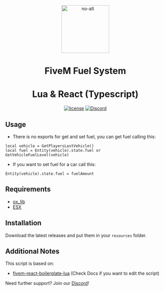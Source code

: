 <div align="center">
    <img href="https://esegovic-developments.tebex.io/" width="150" src="https://dunb17ur4ymx4.cloudfront.net/webstore/logos/b55e3aace5a9d4e8b0fbde77a09d8aed9e629ccc.png" alt="no-alt" />
</div>
<h1 align="center">FiveM Fuel System</h1>

<div align="center">
  <h1>Lua & React (Typescript)</h1>
</div>

<div align="center">

[![license](https://img.shields.io/badge/license-MIT-blue.svg)](https://github.com/project-error/pe-utils/master/LICENSE)
[![Discord](https://img.shields.io/discord/791854454760013827?label=Our%20Discord)](https://discord.gg/thuCaKFdaa)

</div>

## Usage

- There is no exports for get and set fuel, you can get fuel calling this:

```
local vehicle = GetPlayersLastVehicle()
local fuel = Entity(vehicle).state.fuel or GetVehicleFuelLevel(vehicle)
```

- If you want to set fuel for a car call this:

```
Entity(vehicle).state.fuel = fuelAmount
```

## Requirements

- [ox_lib](https://github.com/overextended/ox_lib)
- [ESX](https://github.com/esx-framework/esx_core)

## Installation

Download the latest releases and put them in your `resources` folder.

## Additional Notes

This script is based on:

- [fivem-react-boilerplate-lua](https://github.com/project-error/fivem-react-boilerplate-lua) (Check Docs if you want to edit the script)

Need further support? Join our [Discord](https://discord.gg/thuCaKFdaa)!
